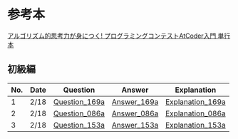 # 参考本

[アルゴリズム的思考力が身につく! プログラミングコンテストAtCoder入門 単行本](https://www.amazon.co.jp/dp/404604408X?psc=1&ref=ppx_yo2ov_dt_b_product_details)

## 初級編

| No. | Date |  Question | Answer | Explanation |
| --- | ---- | --------- | ------ | ----------- |
| 1   | 2/18 | [Question_169a](https://atcoder.jp/contests/abc169/tasks/abc169_a) | [Answer_169a](https://github.com/Jun-Araki/atcoder/blob/main/169a.rb) | [Explanation_169a](https://github.com/Jun-Araki/atcoder/issues/1) |
| 2   | 2/18 | [Question_086a](https://atcoder.jp/contests/abc086/tasks/abc086_a) | [Answer_086a](https://github.com/Jun-Araki/atcoder/blob/main/086a.rb) | [Explanation_086a](https://github.com/Jun-Araki/atcoder/issues/2) |
| 3   | 2/18 | [Question_153a](https://atcoder.jp/contests/abc153/tasks/abc153_a) | [Answer_153a](https://github.com/Jun-Araki/atcoder/blob/main/153a.rb) | [Explanation_153a](https://github.com/Jun-Araki/atcoder/issues/3) |
